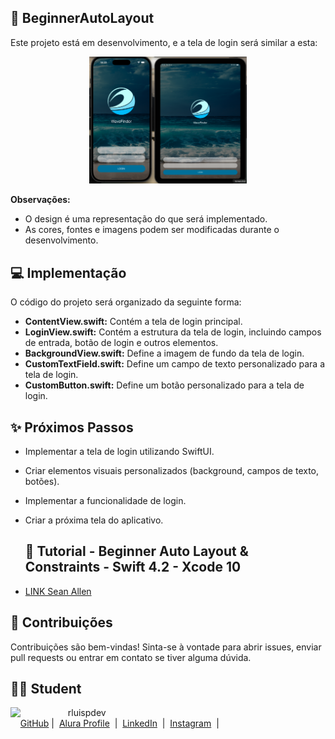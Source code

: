 


## 🎨 BeginnerAutoLayout


Este projeto está em desenvolvimento, e a tela de login será similar a esta:

<p align="center">
  <img src="image.png" alt="Tela de Login" width="50%">
</p>

**Observações:**

- O design é uma representação do que será implementado.
- As cores, fontes e imagens podem ser modificadas durante o desenvolvimento.

## 💻 Implementação

O código do projeto será organizado da seguinte forma:

- **ContentView.swift:** Contém a tela de login principal.
- **LoginView.swift:** Contém a estrutura da tela de login, incluindo campos de entrada, botão de login e outros elementos.
- **BackgroundView.swift:** Define a imagem de fundo da tela de login.
- **CustomTextField.swift:** Define um campo de texto personalizado para a tela de login.
- **CustomButton.swift:** Define um botão personalizado para a tela de login.

## ✨ Próximos Passos

- Implementar a tela de login utilizando SwiftUI.
- Criar elementos visuais personalizados (background, campos de texto, botões).
- Implementar a funcionalidade de login.
- Criar a próxima tela do aplicativo.

  ## 📼 Tutorial - Beginner Auto Layout & Constraints - Swift 4.2 - Xcode 10

-    <a href= "https://www.youtube.com/watch?v=m_0_XQEfrGQ"> LINK Sean Allen </a> 
## 🤝 Contribuições

Contribuições são bem-vindas! Sinta-se à vontade para abrir issues, enviar pull requests ou entrar em contato se tiver alguma dúvida.

## 👨‍💻 Student

<p>
    <img 
      align=left 
      margin=10 
      width=80 
      src="https://avatars.githubusercontent.com/u/128305083?s=96&v=4"
    />
    <p>   rluispdev<br>
       
    <a href="https://github.com/rluispdev">
    GitHub</a> | 
     <a href="https://cursos.alura.com.br/user/rluisp"> Alura Profile</a>
 | 
    <a href="https://www.linkedin.com/in/rafael-luis-gonzaga-b11634186/">LinkedIn</a>
 | 
    <a href="https://www.instagram.com/rluispdevs?igsh=cnoxenpmaHY1amE0&utm_source=qr">
    Instagram</a>
 | </p>
</p>
<br/><br/>
<p>
